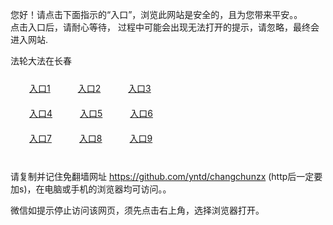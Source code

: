 您好！请点击下面指示的“入口”，浏览此网站是安全的，且为您带来平安。。 <br/>
点击入口后，请耐心等待， 过程中可能会出现无法打开的提示，请忽略，最终会进入网站. </br>

法轮大法在长春<br/>
<div style="padding:10px"><a style="margin:20px" target="_blank" href="https://dvy51waq99aro.cloudfront.net/2Qpsp?xhpxelx" id="ccLink1" rel="nofollow">入口1</a> <a target="_blank" style="margin:20px" href="https://d1u880jqacpwj.cloudfront.net/2Qpsp?ciuqbrm" id="ccLink2" rel="nofollow">入口2</a> <a style="margin:20px" target="_blank" href="https://dnnpq0z9lkfj6.cloudfront.net/2Qpsp?lwvmdpf" id="ccLink3" rel="nofollow">入口3</a></div>

<div style="padding:10px" ><a style="margin:20px" target="_blank" href="https://dvy51waq99aro.cloudfront.net/2Qpsp?xhpxelx" id="ccLink4" rel="nofollow">入口4</a> <a style="margin:20px" href="https://d1u880jqacpwj.cloudfront.net/2Qpsp?ciuqbrm" target="_blank" id="ccLink5" rel="nofollow">入口5</a> <a style="margin:20px" href="https://dnnpq0z9lkfj6.cloudfront.net/2Qpsp?lwvmdpf" target="_blank" id="ccLink6" rel="nofollow">入口6</a></div>

<div style="padding:10px"><a style="margin:20px" target="_blank" href="https://dvy51waq99aro.cloudfront.net/2Qpsp?xhpxelx" id="ccLink7" rel="nofollow">入口7</a> <a style="margin:20px" href="https://d1u880jqacpwj.cloudfront.net/2Qpsp?ciuqbrm" target="_blank" id="ccLink8" rel="nofollow">入口8</a> <a style="margin:20px" target="_blank" href="https://dnnpq0z9lkfj6.cloudfront.net/2Qpsp?lwvmdpf" id="ccLink9" rel="nofollow">入口9</a></div>

<br/>



请复制并记住免翻墙网址 https://github.com/yntd/changchunzx (http后一定要加s)，在电脑或手机的浏览器均可访问。。<br/>

微信如提示停止访问该网页，须先点击右上角，选择浏览器打开。
